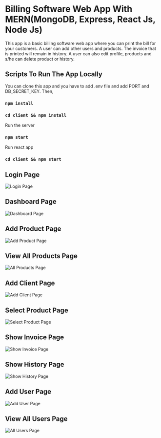 # Billing Software Web App With MERN(MongoDB, Express, React Js, Node Js)

This app is a basic billing software web app where you can print the bill for your customers. A user can add other users and products. The invoice that is printed will remain in history. A user can also edit profile, products and s/he can delete product or history.

## Scripts To Run The App Locally

You can clone this app and you have to add .env file and add PORT and DB_SECRET_KEY.
Then,

### `npm install`

### `cd client && npm install`

Run the server

### `npm start`

Run react app

### `cd client && npm start`

## Login Page

![Login Page]('screenshots/login.png')

## Dashboard Page

![Dashboard Page]('screenshots/dashboard.png')

## Add Product Page

![Add Product Page]('screenshots/addProduct.png')

## View All Products Page

![All Products Page]('screenshots/allProducts.png')

## Add Client Page

![Add Client Page]('screenshots/addClient.png')

## Select Product Page

![Select Product Page]('screenshots/selectProduct.png')

## Show Invoice Page

![Show Invoice Page]('screenshots/showInvoice.png')

## Show History Page

![Show History Page]('screenshots/history.png')

## Add User Page

![Add User Page]('screenshots/addUser.png')

## View All Users Page

![All Users Page]('screenshots/allUsers.png')
